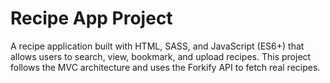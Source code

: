 # Recipe App Project
A recipe application built with HTML, SASS, and JavaScript (ES6+) that allows users to search, view, bookmark, and upload recipes. This project follows the MVC architecture and uses the Forkify API to fetch real recipes.
